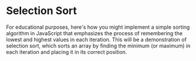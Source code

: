 # Selection Sort

For educational purposes, here's how you might implement a simple sorting algorithm in JavaScript that emphasizes the process of remembering the lowest and highest values in each iteration. This will be a demonstration of selection sort, which sorts an array by finding the minimum (or maximum) in each iteration and placing it in its correct position.